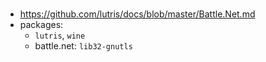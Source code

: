 #

- <https://github.com/lutris/docs/blob/master/Battle.Net.md>
- packages:
    - `lutris`, `wine`
    - battle.net: `lib32-gnutls`
